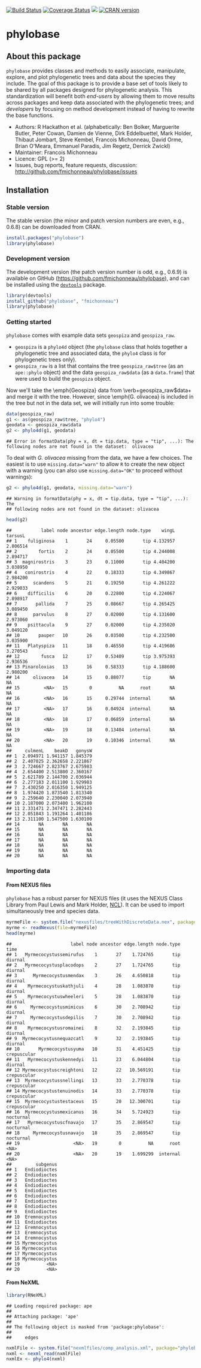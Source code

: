 

[![Build Status](https://travis-ci.org/fmichonneau/phylobase.png?branch=master)](https://travis-ci.org/fmichonneau/phylobase)
[![Coverage Status](https://coveralls.io/repos/fmichonneau/phylobase/badge.svg?branch=master&service=github)](https://coveralls.io/github/fmichonneau/phylobase?branch=master)
![](http://cranlogs.r-pkg.org/badges/phylobase)
[![CRAN version](http://www.r-pkg.org/badges/version/phylobase)](http://cran.r-project.org/package=phylobase)

# phylobase

## About this package

`phylobase` provides classes and methods to easily associate, manipulate,
explore, and plot phylogenetic trees and data about the species they
include. The goal of this package is to provide a base set of tools likely to be
shared by all packages designed for phylogenetic analysis. This standardization
will benefit both *end-users* by allowing them to move results across packages
and keep data associated with the phylogenetic trees; and *developers* by
focusing on method development instead of having to rewrite the base functions.

- Authors: R Hackathon et al. (alphabetically: Ben Bolker, Marguerite Butler,
  Peter Cowan, Damien de Vienne, Dirk Eddelbuettel, Mark Holder, Thibaut
  Jombart, Steve Kembel, Francois Michonneau, David Orme, Brian O'Meara,
  Emmanuel Paradis, Jim Regetz, Derrick Zwickl)
- Maintainer: Francois Michonneau
- Licence: GPL (>= 2)
- Issues, bug reports, feature requests, discussion:
  http://github.com/fmichonneau/phylobase/issues

## Installation

### Stable version

The stable version (the minor and patch version numbers are even, e.g., 0.6.8)
can be downloaded from CRAN.


```r
install.packages("phylobase")
library(phylobase)
```

### Development version

The development version (the patch version number is odd, e.g., 0.6.9) is
available on GitHub (https://github.com/fmichonneau/phylobase), and can be
installed using the [`devtools`](http://cran.r-project.org/package=devtools)
package.


```r
library(devtools)
install_github("phylobase", "fmichonneau")
library(phylobase)
```

### Getting started



`phylobase` comes with example data sets `geospiza` and `geospiza_raw`.

- `geospiza` is a `phylo4d` object (the `phylobase` class that holds together a
  phylogenetic tree and associated data, the `phylo4` class is for phylogenetic
  trees only).
- `geospiza_raw` is a list that contains the tree `geospiza_raw$tree` (as an
  `ape::phylo` object) and the data `geospiza_raw$data` (as a `data.frame`) that
  were used to build the `geospiza` object.

Now we'll take the \emph{Geospiza} data from \verb+geospiza_raw$data+ and merge
it with the tree. However, since \emph{G. olivacea} is included in the tree but
not in the data set, we will initially run into some trouble:


```r
data(geospiza_raw)
g1 <- as(geospiza_raw$tree, "phylo4")
geodata <- geospiza_raw$data
g2 <- phylo4d(g1, geodata)
```

```
## Error in formatData(phy = x, dt = tip.data, type = "tip", ...): The following nodes are not found in the dataset:  olivacea
```

To deal with _G. olivacea_ missing from the data, we have a few choices. The
easiest is to use `missing.data="warn"` to allow `R` to create the new object
with a warning (you can also use `missing.data="OK"` to proceed without
warnings):


```r
g2 <- phylo4d(g1, geodata, missing.data="warn")
```

```
## Warning in formatData(phy = x, dt = tip.data, type = "tip", ...): The
## following nodes are not found in the dataset: olivacea
```

```r
head(g2)
```

```
##           label node ancestor edge.length node.type    wingL  tarsusL
## 1    fuliginosa    1       24     0.05500       tip 4.132957 2.806514
## 2        fortis    2       24     0.05500       tip 4.244008 2.894717
## 3  magnirostris    3       23     0.11000       tip 4.404200 3.038950
## 4   conirostris    4       22     0.18333       tip 4.349867 2.984200
## 5      scandens    5       21     0.19250       tip 4.261222 2.929033
## 6    difficilis    6       20     0.22800       tip 4.224067 2.898917
## 7       pallida    7       25     0.08667       tip 4.265425 3.089450
## 8      parvulus    8       27     0.02000       tip 4.131600 2.973060
## 9    psittacula    9       27     0.02000       tip 4.235020 3.049120
## 10       pauper   10       26     0.03500       tip 4.232500 3.035900
## 11   Platyspiza   11       18     0.46550       tip 4.419686 3.270543
## 12        fusca   12       17     0.53409       tip 3.975393 2.936536
## 13 Pinaroloxias   13       16     0.58333       tip 4.188600 2.980200
## 14     olivacea   14       15     0.88077       tip       NA       NA
## 15         <NA>   15        0          NA      root       NA       NA
## 16         <NA>   16       15     0.29744  internal       NA       NA
## 17         <NA>   17       16     0.04924  internal       NA       NA
## 18         <NA>   18       17     0.06859  internal       NA       NA
## 19         <NA>   19       18     0.13404  internal       NA       NA
## 20         <NA>   20       19     0.10346  internal       NA       NA
##     culmenL    beakD   gonysW
## 1  2.094971 1.941157 1.845379
## 2  2.407025 2.362658 2.221867
## 3  2.724667 2.823767 2.675983
## 4  2.654400 2.513800 2.360167
## 5  2.621789 2.144700 2.036944
## 6  2.277183 2.011100 1.929983
## 7  2.430250 2.016350 1.949125
## 8  1.974420 1.873540 1.813340
## 9  2.259640 2.230040 2.073940
## 10 2.187000 2.073400 1.962100
## 11 2.331471 2.347471 2.282443
## 12 2.051843 1.191264 1.401186
## 13 2.311100 1.547500 1.630100
## 14       NA       NA       NA
## 15       NA       NA       NA
## 16       NA       NA       NA
## 17       NA       NA       NA
## 18       NA       NA       NA
## 19       NA       NA       NA
## 20       NA       NA       NA
```

### Importing data

#### From NEXUS files

`phylobase` has a robust parser for NEXUS files (it uses the NEXUS Class Library
from Paul Lewis and Mark Holder,
[NCL](http://sourceforge.net/projects/ncl/files/)). It can be used to import
simultaneously tree and species data.


```r
myrmeFile <- system.file("nexusfiles/treeWithDiscreteData.nex", package="phylobase")
myrme <- readNexus(file=myrmeFile)
head(myrme)
```

```
##                      label node ancestor edge.length node.type        time
## 1   Myrmecocystussemirufus    1       27    1.724765       tip     diurnal
## 2   Myrmecocystusplacodops    2       27    1.724765       tip     diurnal
## 3      Myrmecocystusmendax    3       26    4.650818       tip     diurnal
## 4    Myrmecocystuskathjuli    4       28    1.083870       tip     diurnal
## 5    Myrmecocystuswheeleri    5       28    1.083870       tip     diurnal
## 6     Myrmecocystusmimicus    6       30    2.708942       tip     diurnal
## 7     Myrmecocystusdepilis    7       30    2.708942       tip     diurnal
## 8    Myrmecocystusromainei    8       32    2.193845       tip     diurnal
## 9  Myrmecocystusnequazcatl    9       32    2.193845       tip     diurnal
## 10       Myrmecocystusyuma   10       31    4.451425       tip crepuscular
## 11   Myrmecocystuskennedyi   11       23    6.044804       tip     diurnal
## 12 Myrmecocystuscreightoni   12       22   10.569191       tip crepuscular
## 13  Myrmecocystussnellingi   13       33    2.770378       tip crepuscular
## 14 Myrmecocystustenuinodis   14       33    2.770378       tip crepuscular
## 15  Myrmecocystustestaceus   15       20   12.300701       tip crepuscular
## 16  Myrmecocystusmexicanus   16       34    5.724923       tip   nocturnal
## 17   Myrmecocystuscfnavajo   17       35    2.869547       tip   nocturnal
## 18     Myrmecocystusnavajo   18       35    2.869547       tip   nocturnal
## 19                    <NA>   19        0          NA      root        <NA>
## 20                    <NA>   20       19    1.699299  internal        <NA>
##         subgenus
## 1   Endiodioctes
## 2   Endiodioctes
## 3   Endiodioctes
## 4   Endiodioctes
## 5   Endiodioctes
## 6   Endiodioctes
## 7   Endiodioctes
## 8   Endiodioctes
## 9   Endiodioctes
## 10  Eremnocystus
## 11  Endiodioctes
## 12  Eremnocystus
## 13  Eremnocystus
## 14  Eremnocystus
## 15 Myrmecocystus
## 16 Myrmecocystus
## 17 Myrmecocystus
## 18 Myrmecocystus
## 19          <NA>
## 20          <NA>
```

#### From NeXML


```r
library(RNeXML)
```

```
## Loading required package: ape
## 
## Attaching package: 'ape'
## 
## The following object is masked from 'package:phylobase':
## 
##     edges
```

```r
nxmlFile <- system.file("nexmlfiles/comp_analysis.xml", package="phylobase")
nxml <- nexml_read(nxmlFile)
nxmlEx <- phylo4(nxml)
```

